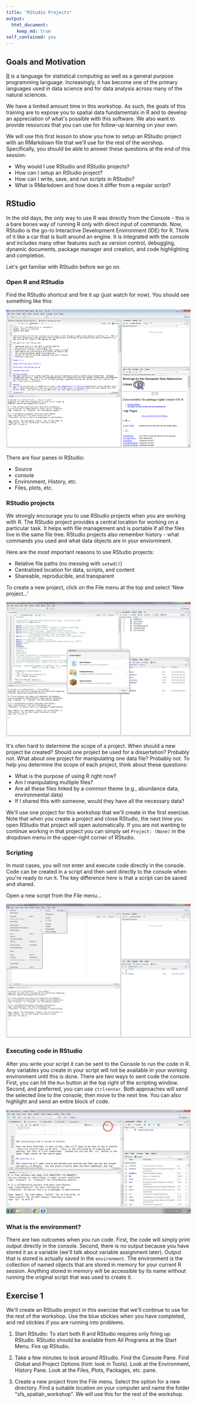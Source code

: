 ```yaml
---
title: "RStudio Projects"
output: 
  html_document:
    keep_md: true
self_contained: yes
---
```


## Goals and Motivation

[R](https://www.r-project.org/) is a language for statistical computing as well as a general purpose programming language. Increasingly, it has become one of the primary languages used in data science and for data analysis across many of the natural sciences. 

We have a limited amount time in this workshop. As such, the goals of this training are to expose you to spatial data fundamentals in R and to develop an appreciation of what's possible with this software.  We also want to provide resources that you can use for follow-up learning on your own. 

We will use this first lesson to show you how to setup an RStudio project with an RMarkdown file that we'll use for the rest of the worshop.  Specifically, you should be able to answer these questions at the end of this session:

* Why would I use RStudio and RStudio projects?
* How can I setup an RStudio project?
* How can I write, save, and run scripts in RStudio?
* What is RMarkdown and how does it differ from a regular script?  

## RStudio

In the old days, the only way to use R was directly from the Console - this is a bare bones way of running R only with direct input of commands. Now, RStudio is the go-to Interactive Development Environment (IDE) for R. Think of it like a car that is built around an engine. It is integrated with the console and includes many other features such as version control, debugging, dynamic documents, package manager and creation, and code highlighting and completion. 

Let's get familiar with RStudio before we go on.  

### Open R and RStudio

Find the RStudio shortcut and fire it up (just watch for now).  You should see something like this: 

![](../../../img/rstudio.png)

There are four panes in RStudio: 

* Source
* console
* Environment, History, etc.
* Files, plots, etc.

### RStudio projects

We strongly encourage you to use RStudio projects when you are working with R.  The RStudio project provides a central location for working on a particular task. It helps with file management and is portable if all the files live in the same file tree.  RStudio projects also remember history - what commands you used and what data objects are in your enviornment.  

Here are the most important reasons to use RStudio projects:

* Relative file paths (no messing with `setwd()`)
* Centralized location for data, scripts, and content
* Shareable, reproducible, and transparent

To create a new project, click on the File menu at the top and select 'New project...'

![](../../../img/rstudio_proj.jpg)

It's ofen hard to determine the scope of a project. When should a new project be created? Should one project be used for a dissertation?  Probably not.  What about one project for manipulating one data file?  Probably not.  To help you determine the scope of each project, think about these questions:

* What is the purpose of using R right now?  
* Am I manipulating multiple files?
* Are all these files linked by a common theme (e.g., abundance data, environmental data)
* If I shared this with someone, would they have all the necessary data?

We'll use one project for this workshop that we'll create in the first exercise. Note that when you create a project and close RStudio, the next time you open RStudio that project will open automatically. If you are not wanting to continue working in that project you can simply set `Project: (None)` in the dropdown menu in the upper-right corner of RStudio.

### Scripting

In most cases, you will not enter and execute code directly in the console.  Code can be created in a script and then sent directly to the console when you're ready to run it.  The key difference here is that a script can be saved and shared.

Open a new script from the File menu...

![](../../../img/rstudio_script.jpg)

### Executing code in RStudio

After you write your script it can be sent to the Console to run the code in R.  Any variables you create in your script will not be available in your working environment until this is done.  There are two ways to sent code the console.  First, you can hit the `Run` button at the top right of the scripting window.  Second, and preferred, you can use `ctrl+enter`.  Both approaches will send the selected line to the console, then move to the next line.  You can also highlight and send an entire block of code.

![](../../../img/rstudio_run.jpg)

### What is the environment?

There are two outcomes when you run code.  First, the code will simply print output directly in the console.  Second, there is no output because you have stored it as a variable (we'll talk about variable assignment later).  Output that is stored is actually saved in the `environment`.  The environment is the collection of named objects that are stored in memory for your current R session.  Anything stored in memory will be accessible by its name without running the original script that was used to create it.  

## Exercise 1

We'll create an RStudio project in this exercise that we'll continue to use for the rest of the workshop. Use the blue stickies when you have completed, and red stickies if you are running into problems.

1. Start RStudio: To start both R and RStudio requires only firing up RStudio.  RStudio should be available from All Programs at the Start Menu.  Fire up RStudio. 

1. Take a few minutes to look around RStudio.  Find the Console Pane. Find Global and Project Options (hint: look in Tools).  Look at the Environment, History Pane.  Look at the Files, Plots, Packages, etc. pane.

1. Create a new project from the File menu. Select the option for a new directory. Find a suitable location on your computer and name the folder "sfs_spatialr_workshop".  We will use this for the rest of the workshop.



